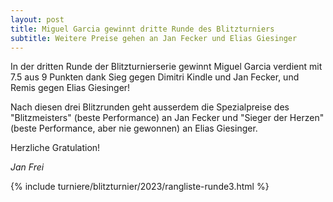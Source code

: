 ```yaml
---
layout: post
title: Miguel Garcia gewinnt dritte Runde des Blitzturniers
subtitle: Weitere Preise gehen an Jan Fecker und Elias Giesinger
---
```


In der dritten Runde der Blitzturnierserie gewinnt Miguel Garcia verdient mit 7.5 aus 9 Punkten dank Sieg gegen Dimitri Kindle und Jan Fecker, und Remis gegen Elias Giesinger!

Nach diesen drei Blitzrunden geht ausserdem die Spezialpreise des "Blitzmeisters" (beste Performance) an Jan Fecker und "Sieger der Herzen" (beste Performance, aber nie gewonnen) an Elias Giesinger.

Herzliche Gratulation!

_Jan Frei_

{% include turniere/blitzturnier/2023/rangliste-runde3.html %}
